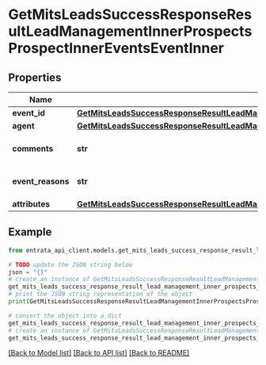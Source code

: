 # GetMitsLeadsSuccessResponseResultLeadManagementInnerProspectsProspectInnerEventsEventInner


## Properties

Name | Type | Description | Notes
------------ | ------------- | ------------- | -------------
**event_id** | [**GetMitsLeadsSuccessResponseResultLeadManagementInnerProspectsProspectInnerEventsEventInnerEventID**](GetMitsLeadsSuccessResponseResultLeadManagementInnerProspectsProspectInnerEventsEventInnerEventID.md) |  | [optional] 
**agent** | [**GetMitsLeadsSuccessResponseResultLeadManagementInnerProspectsProspectInnerEventsEventInnerAgent**](GetMitsLeadsSuccessResponseResultLeadManagementInnerProspectsProspectInnerEventsEventInnerAgent.md) |  | [optional] 
**comments** | **str** | Comments related to the event. | [optional] 
**event_reasons** | **str** | The reasons for the event. | [optional] 
**attributes** | [**GetMitsLeadsSuccessResponseResultLeadManagementInnerProspectsProspectInnerEventsEventInnerAttributes**](GetMitsLeadsSuccessResponseResultLeadManagementInnerProspectsProspectInnerEventsEventInnerAttributes.md) |  | [optional] 

## Example

```python
from entrata_api_client.models.get_mits_leads_success_response_result_lead_management_inner_prospects_prospect_inner_events_event_inner import GetMitsLeadsSuccessResponseResultLeadManagementInnerProspectsProspectInnerEventsEventInner

# TODO update the JSON string below
json = "{}"
# create an instance of GetMitsLeadsSuccessResponseResultLeadManagementInnerProspectsProspectInnerEventsEventInner from a JSON string
get_mits_leads_success_response_result_lead_management_inner_prospects_prospect_inner_events_event_inner_instance = GetMitsLeadsSuccessResponseResultLeadManagementInnerProspectsProspectInnerEventsEventInner.from_json(json)
# print the JSON string representation of the object
print(GetMitsLeadsSuccessResponseResultLeadManagementInnerProspectsProspectInnerEventsEventInner.to_json())

# convert the object into a dict
get_mits_leads_success_response_result_lead_management_inner_prospects_prospect_inner_events_event_inner_dict = get_mits_leads_success_response_result_lead_management_inner_prospects_prospect_inner_events_event_inner_instance.to_dict()
# create an instance of GetMitsLeadsSuccessResponseResultLeadManagementInnerProspectsProspectInnerEventsEventInner from a dict
get_mits_leads_success_response_result_lead_management_inner_prospects_prospect_inner_events_event_inner_from_dict = GetMitsLeadsSuccessResponseResultLeadManagementInnerProspectsProspectInnerEventsEventInner.from_dict(get_mits_leads_success_response_result_lead_management_inner_prospects_prospect_inner_events_event_inner_dict)
```
[[Back to Model list]](../README.md#documentation-for-models) [[Back to API list]](../README.md#documentation-for-api-endpoints) [[Back to README]](../README.md)


